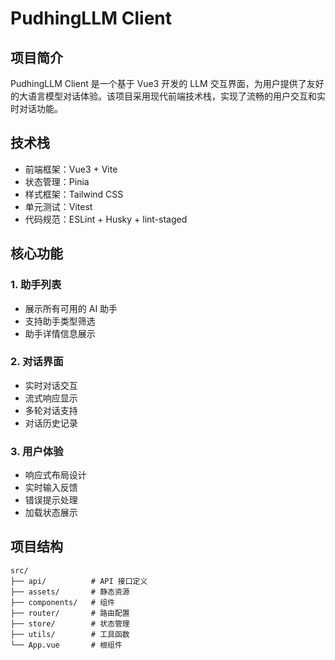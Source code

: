 # PudhingLLM Client

## 项目简介

PudhingLLM Client 是一个基于 Vue3 开发的 LLM 交互界面，为用户提供了友好的大语言模型对话体验。该项目采用现代前端技术栈，实现了流畅的用户交互和实时对话功能。

## 技术栈

- 前端框架：Vue3 + Vite
- 状态管理：Pinia
- 样式框架：Tailwind CSS
- 单元测试：Vitest
- 代码规范：ESLint + Husky + lint-staged

## 核心功能

### 1. 助手列表
- 展示所有可用的 AI 助手
- 支持助手类型筛选
- 助手详情信息展示

### 2. 对话界面
- 实时对话交互
- 流式响应显示
- 多轮对话支持
- 对话历史记录

### 3. 用户体验
- 响应式布局设计
- 实时输入反馈
- 错误提示处理
- 加载状态展示

## 项目结构

```plaintext
src/
├── api/          # API 接口定义
├── assets/       # 静态资源
├── components/   # 组件
├── router/       # 路由配置
├── store/        # 状态管理
├── utils/        # 工具函数
└── App.vue       # 根组件